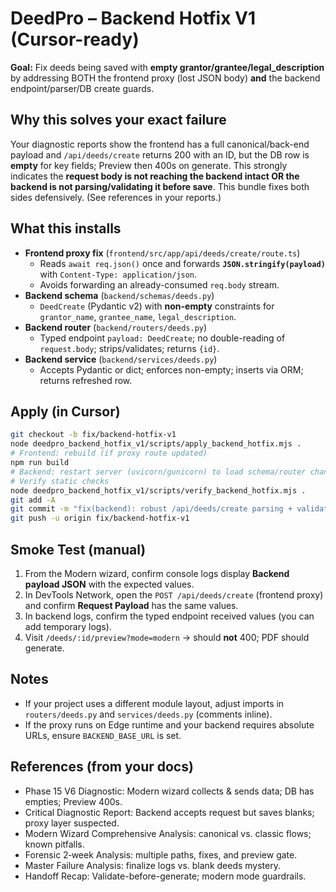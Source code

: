 # DeedPro – Backend Hotfix V1 (Cursor-ready)

**Goal:** Fix deeds being saved with **empty grantor/grantee/legal_description** by addressing BOTH the frontend proxy
(lost JSON body) **and** the backend endpoint/parser/DB create guards.

## Why this solves your exact failure
Your diagnostic reports show the frontend has a full canonical/back-end payload and `/api/deeds/create` returns 200
with an ID, but the DB row is **empty** for key fields; Preview then 400s on generate. This strongly indicates the
**request body is not reaching the backend intact OR the backend is not parsing/validating it before save**. This
bundle fixes both sides defensively. (See references in your reports.)

## What this installs
- **Frontend proxy fix** (`frontend/src/app/api/deeds/create/route.ts`)
  - Reads `await req.json()` once and forwards **`JSON.stringify(payload)`** with `Content-Type: application/json`.
  - Avoids forwarding an already-consumed `req.body` stream.
- **Backend schema** (`backend/schemas/deeds.py`)
  - `DeedCreate` (Pydantic v2) with **non-empty** constraints for `grantor_name`, `grantee_name`, `legal_description`.
- **Backend router** (`backend/routers/deeds.py`)
  - Typed endpoint `payload: DeedCreate`; no double-reading of `request.body`; strips/validates; returns `{id}`.
- **Backend service** (`backend/services/deeds.py`)
  - Accepts Pydantic or dict; enforces non-empty; inserts via ORM; returns refreshed row.

## Apply (in Cursor)
```bash
git checkout -b fix/backend-hotfix-v1
node deedpro_backend_hotfix_v1/scripts/apply_backend_hotfix.mjs .
# Frontend: rebuild (if proxy route updated)
npm run build
# Backend: restart server (uvicorn/gunicorn) to load schema/router changes
# Verify static checks
node deedpro_backend_hotfix_v1/scripts/verify_backend_hotfix.mjs .
git add -A
git commit -m "fix(backend): robust /api/deeds/create parsing + validation; Next proxy preserves JSON body"
git push -u origin fix/backend-hotfix-v1
```

## Smoke Test (manual)
1) From the Modern wizard, confirm console logs display **Backend payload JSON** with the expected values.
2) In DevTools Network, open the `POST /api/deeds/create` (frontend proxy) and confirm **Request Payload** has the same values.
3) In backend logs, confirm the typed endpoint received values (you can add temporary logs).
4) Visit `/deeds/:id/preview?mode=modern` → should **not** 400; PDF should generate.

## Notes
- If your project uses a different module layout, adjust imports in `routers/deeds.py` and `services/deeds.py` (comments inline).
- If the proxy runs on Edge runtime and your backend requires absolute URLs, ensure `BACKEND_BASE_URL` is set.

## References (from your docs)
- Phase 15 V6 Diagnostic: Modern wizard collects & sends data; DB has empties; Preview 400s. 
- Critical Diagnostic Report: Backend accepts request but saves blanks; proxy layer suspected.
- Modern Wizard Comprehensive Analysis: canonical vs. classic flows; known pitfalls.
- Forensic 2‑week Analysis: multiple paths, fixes, and preview gate.
- Master Failure Analysis: finalize logs vs. blank deeds mystery.
- Handoff Recap: Validate-before-generate; modern mode guardrails.
```

